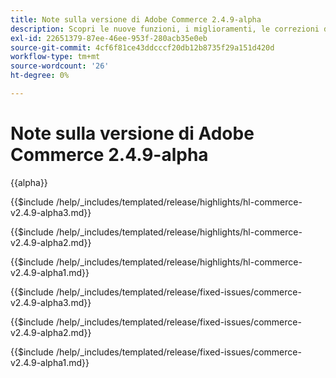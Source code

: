 ```yaml
---
title: Note sulla versione di Adobe Commerce 2.4.9-alpha
description: Scopri le nuove funzioni, i miglioramenti, le correzioni di bug e i problemi noti nella versione Adobe Commerce 2.4.9-alpha.
exl-id: 22651379-87ee-46ee-953f-280acb35e0eb
source-git-commit: 4cf6f81ce43ddcccf20db12b8735f29a151d420d
workflow-type: tm+mt
source-wordcount: '26'
ht-degree: 0%

---
```



# Note sulla versione di Adobe Commerce 2.4.9-alpha

{{alpha}}

<!-- Highlights in v2.4.9-alpha3 -->

{{$include /help/_includes/templated/release/highlights/hl-commerce-v2.4.9-alpha3.md}}

<!-- Highlights in v2.4.9-alpha2 -->

{{$include /help/_includes/templated/release/highlights/hl-commerce-v2.4.9-alpha2.md}}

<!-- Highlights in v2.4.9-alpha1 -->

{{$include /help/_includes/templated/release/highlights/hl-commerce-v2.4.9-alpha1.md}}

<!-- Fixed issues in v2.4.9-alpha3 -->

{{$include /help/_includes/templated/release/fixed-issues/commerce-v2.4.9-alpha3.md}}

<!-- Fixed issues in v2.4.9-alpha2 -->

{{$include /help/_includes/templated/release/fixed-issues/commerce-v2.4.9-alpha2.md}}

<!-- Fixed issues in v2.4.9-alpha1 -->

{{$include /help/_includes/templated/release/fixed-issues/commerce-v2.4.9-alpha1.md}}

<!-- Last updated from includes: 2025-10-20 13:11:24 -->
